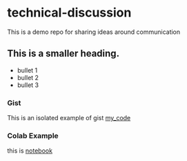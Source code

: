 # technical-discussion
This is a demo repo for sharing ideas around communication

## This is a smaller heading.

* bullet 1
* bullet 2
* bullet 3



### Gist
This is an isolated example of gist [my_code](https://gist.github.com/mzohaibnasir/be0edebe061fb012feb96e2f25cc0885)


### Colab Example
 
this is  [notebook](https://github.com/mzohaibnasir/technical-discussion/blob/main/technical_discussion.ipynb)
